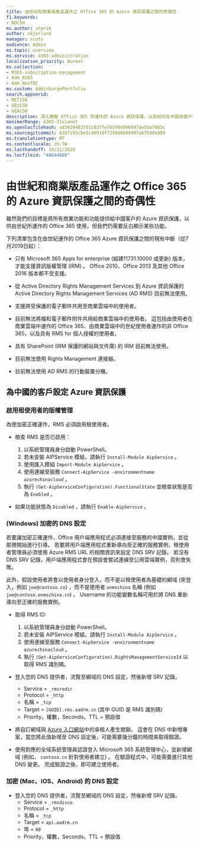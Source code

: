 ```yaml
---
title: 由世紀和商業版產品運作之 Office 365 的 Azure 資訊保護之間的奇偶性
f1.keywords:
- NOCSH
ms.author: sharik
author: skjerland
manager: scotv
audience: Admin
ms.topic: overview
ms.service: o365-administration
localization_priority: Normal
ms.collection:
- M365-subscription-management
- Adm_O365
- Adm_NonTOC
ms.custom: AdminSurgePortfolio
search.appverid:
- MET150
- GEU150
- GEA150
description: 深入瞭解 Office 365 所運作的 Azure 資訊保護，以及如何在中國為客戶設定它。
monikerRange: o365-21vianet
ms.openlocfilehash: ad3420483701c83ffef65994996047de56a7085c
ms.sourcegitcommit: 628f195cbe3c00910f7350d8b09997a675dde989
ms.translationtype: MT
ms.contentlocale: zh-TW
ms.lasthandoff: 10/21/2020
ms.locfileid: "48644660"
---
```

# <a name="parity-between-azure-information-protection-for-office-365-operated-by-21vianet-and-commercial-offerings"></a>由世紀和商業版產品運作之 Office 365 的 Azure 資訊保護之間的奇偶性

雖然我們的目標是將所有商業功能和功能提供給中國客戶的 Azure 資訊保護，以供由世紀所運作的 Office 365 使用，但我們仍需要反白顯示某些功能。

下列清單包含在由世紀運作的 Office 365 Azure 資訊保護之間的現有中斷（從7月2019日起）：

- 只有 Microsoft 365 Apps for enterprise (組建11731.10000 或更新) 版本，才能支援資訊版權管理 (IRM) 。 Office 2010、Office 2013 及其他 Office 2016 版本都不受支援。

- 從 Active Directory Rights Management Services 到 Azure 資訊保護的 Active Directory Rights Management Services (AD RMS) 目前無法使用。
  
- 支援將受保護的電子郵件共用至商業雲端中的使用者。
  
- 目前無法將檔和電子郵件附件共用給商業雲端中的使用者。 這包括由使用者在商業雲端中運作的 Office 365、由商業雲端中的世紀使用者運作的非 Office 365，以及具有 RMS for 個人授權的使用者。
  
- 具有 SharePoint (IRM 保護的網站與文件庫) 的 IRM 目前無法使用。
  
- 目前無法使用 Rights Management 連接器。
  
- 目前無法使用 AD RMS 的行動裝置分機。

## <a name="configuring-azure-information-protection-for-customers-in-china"></a>為中國的客戶設定 Azure 資訊保護

### <a name="enable-rights-management-for-the-tenant"></a>啟用租使用者的版權管理

為使加密正確運作，RMS 必須啟用租使用者。

- 檢查 RMS 是否已啟用：
  1. 以系統管理員身分啟動 PowerShell。
  2. 若未安裝 AIPService 模組，請執行 `Install-Module AipService` 。
  3. 使用匯入模組 `Import-Module AipService` 。
  4. 使用連線至服務 `Connect-AipService -environmentname azurechinacloud` 。
  5. 執行 `(Get-AipServiceConfiguration).FunctionalState` 並檢查狀態是否為 `Enabled` 。

- 如果功能狀態為 `Disabled` ，請執行 `Enable-AipService` 。

### <a name="dns-configuration-for-encryption-windows"></a> (Windows) 加密的 DNS 設定

若要讓加密正確運作，Office 用戶端應用程式必須連接至服務的中國實例，並從那裡開始進行引導。 若要將用戶端應用程式重新導向至正確的服務實例，租使用者管理員必須使用 Azure RMS URL 的相關資訊來設定 DNS SRV 記錄。 若沒有 DNS SRV 記錄，用戶端應用程式會在預設會嘗試連線至公用雲端實例，否則會失敗。

此外，假設使用者將會以使用者身分登入，而不是以租使用者為基礎的網域 (來登入，例如 `joe@contoso.cn`) ，而不是使用者 `onmschina` 名稱 (例如 `joe@contoso.onmschina.cn`) 。 Username 的功能變數名稱可用於將 DNS 重新導向至正確的服務實例。

- 取得 RMS ID:
  1. 以系統管理員身分啟動 PowerShell。
  2. 若未安裝 AIPService 模組，請執行 `Install-Module AipService` 。
  3. 使用連線至服務 `Connect-AipService -environmentname azurechinacloud` 。
  4. 執行 `(Get-AipServiceConfiguration).RightsManagementServiceId` 以取得 RMS 識別碼。

- 登入您的 DNS 提供者，流覽至網域的 DNS 設定，然後新增 SRV 記錄。
  - Service = `_rmsredir`
  - Protocol = `_http`
  - 名稱 = `_tcp`
  - Target = `[GUID].rms.aadrm.cn` (其中 GUID 是 RMS 識別碼) 
  - Priority，權數，Seconds，TTL = 預設值

- 將自訂網域與 [Azure 入口網站](https://portal.azure.cn/#blade/Microsoft_AAD_IAM/ActiveDirectoryMenuBlade/Domains)中的承租人產生關聯。 這會在 DNS 中新增專案，當您將此值新增至 DNS 設定後，可能需要幾分鐘的時間來取得驗證。

- 使用對應的全域系統管理員認證登入 Microsoft 365 系統管理中心，並新增網域 (例如， `contoso.cn` 針對使用者建立) 。 在驗證程式中，可能需要進行其他 DNS 變更。 完成驗證之後，即可建立使用者。

### <a name="dns-configuration-for-encryption-mac-ios-android"></a>加密 (Mac、iOS、Android) 的 DNS 設定

- 登入您的 DNS 提供者，流覽至網域的 DNS 設定，然後新增 SRV 記錄。
  - Service = `_rmsdisco`
  - Protocol = `_http`
  - 名稱 = `_tcp`
  - Target = `api.aadrm.cn`
  - 埠 = `80`
  - Priority，權數，Seconds，TTL = 預設值
